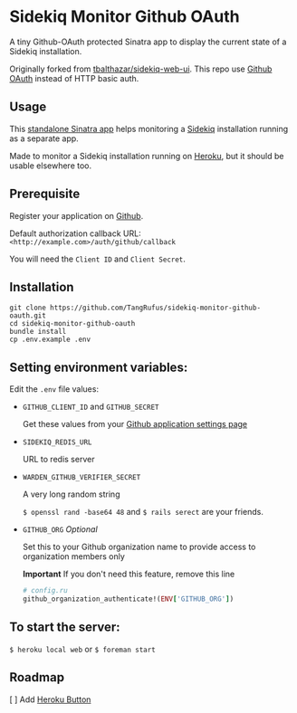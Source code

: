 # Sidekiq Monitor Github OAuth

A tiny Github-OAuth protected Sinatra app to display the current state of a Sidekiq installation.

Originally forked from [tbalthazar/sidekiq-web-ui](https://github.com/tbalthazar/sidekiq-web-ui). This repo use [Github OAuth](https://developer.github.com/v3/oauth/) instead of HTTP basic auth.


## Usage

This [standalone Sinatra app](https://github.com/mperham/sidekiq/wiki/Monitoring#standalone) helps monitoring a [Sidekiq](http://sidekiq.org/) installation running as a separate app.

Made to monitor a Sidekiq installation running on [Heroku](https://heroku.com), but it should be usable elsewhere too.


## Prerequisite

Register your application on [Github](https://github.com/settings/developers).

Default authorization callback URL: `<http://example.com>/auth/github/callback`

You will need the `Client ID` and `Client Secret`.


## Installation

```shell
git clone https://github.com/TangRufus/sidekiq-monitor-github-oauth.git
cd sidekiq-monitor-github-oauth
bundle install
cp .env.example .env
```


## Setting environment variables:

Edit the `.env` file values:

- `GITHUB_CLIENT_ID` and `GITHUB_SECRET`

	Get these values from your [Github application settings page](https://github.com/settings/developers)


- `SIDEKIQ_REDIS_URL`

	URL to redis server


- `WARDEN_GITHUB_VERIFIER_SECRET`

	A very long random string

	`$ openssl rand -base64 48` and `$ rails serect` are your friends.


- `GITHUB_ORG` _Optional_

	Set this to your Github organization name to provide access to organization members only

	**Important** If you don't need this feature, remove this line

	```ruby
	# config.ru
	github_organization_authenticate!(ENV['GITHUB_ORG'])
	```


## To start the server:

`$ heroku local web` or `$ foreman start`


## Roadmap

[ ] Add [Heroku Button](https://devcenter.heroku.com/articles/heroku-button)
